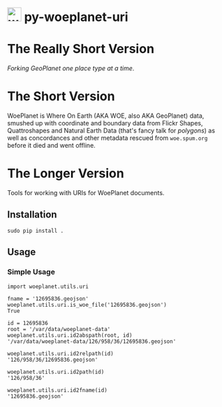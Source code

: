 # <img src="https://avatars1.githubusercontent.com/u/29209318?s=32&v=4" width="32" height="32" alt="woeplanet">&nbsp;py-woeplanet-uri

# The Really Short Version

_Forking GeoPlanet one place type at a time_.

# The Short Version

WoePlanet is Where On Earth (AKA WOE, also AKA GeoPlanet) data, smushed up with coordinate and boundary data from Flickr Shapes, Quattroshapes and Natural Earth Data (that's fancy talk for _polygons_) as well as concordances and other metadata rescued from `woe.spum.org` before it died and went offline.

# The Longer Version

Tools for working with URIs for WoePlanet documents.

## Installation

```
sudo pip install .
```

## Usage

### Simple Usage

```
import woeplanet.utils.uri

fname = '12695836.geojson'
woeplanet.utils.uri.is_woe_file('12695836.geojson')
True

id = 12695836
root = '/var/data/woeplanet-data'
woeplanet.utils.uri.id2abspath(root, id)
'/var/data/woeplanet-data/126/958/36/12695836.geojson'

woeplanet.utils.uri.id2relpath(id)
'126/958/36/12695836.geojson'

woeplanet.utils.uri.id2path(id)
'126/958/36'

woeplanet.utils.uri.id2fname(id)
'12695836.geojson'
```
